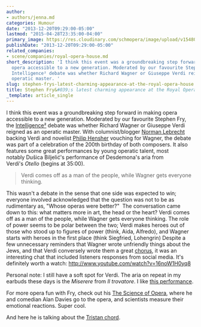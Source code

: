 ```yaml
---
author:
- authors/jenna.md
categories: Humour
date: "2013-12-20T09:29:00-05:00"
lastmod: "2015-04-28T23:35:00-04:00"
primary_image: https://res.cloudinary.com/schmopera/image/upload/v1548019288/media/2019/01/StephenFryROH.png
publishDate: "2013-12-20T09:29:00-05:00"
related_companies:
- scene/companies/royal-opera-house.md
short_description: 'I think this event was a groundbreaking step forward in making
  opera accessible to a new generation. Moderated by our favourite Stephen Fry, the
  Intelligence² debate was whether Richard Wagner or Giuseppe Verdi reigned as an
  operatic master. '
slug: stephen-frys-latest-charming-appearance-at-the-royal-opera-house
title: Stephen Fry&#039;s latest charming appearance at the Royal Opera House
_template: article_single
---
```

I think this event was a groundbreaking step forward in making opera accessible to a new generation. Moderated by our favourite Stephen Fry, the [Intelligence²](http://www.intelligencesquared.com/) debate was whether Richard Wagner or Giuseppe Verdi reigned as an operatic master. With columnist/blogger [Norman Lebrecht](http://www.normanlebrecht.com/) backing Verdi and novelist [Philip Hensher](http://en.wikipedia.org/wiki/Philip_Hensher) vouching for Wagner, the debate was part of a celebration of the 200th birthday of both composers. It also features some great performances by young operatic talent, most notably Dušica Biljelić's performance of Desdemona's aria from Verdi's _Otello_ (begins at 35:00).

> Verdi comes off as a man of the people, while Wagner gets everyone thinking.

This wasn't a debate in the sense that one side was expected to win; everyone involved acknowledged that the question was not to be as rudimentary as, "Whose operas were better?"  The conversation came down to this: what matters more in art, the head or the heart? Verdi comes off as a man of the people, while Wagner gets everyone thinking. The role of power seems to be polar between the two; Verdi makes heroes out of those who stood up to figures of power (think, Aida, Alfredo), and Wagner starts with heroes in the first place (think Siegfried, Lohengrin) Despite a few unnecessary reminders that Wagner wrote unfriendly things about the Jews, and that Verdi conversely wrote them a great [chorus](http://www.youtube.com/watch?v=KzCVhQb-UMY), it was an interesting chat that included listeners responses from social media. It's definitely worth a watch:
http://www.youtube.com/watch?v=16noW1H0yq8

Personal note: I still have a soft spot for Verdi. The aria on repeat in my earbuds these days is the _Miserere_ from _Il trovatore_. I like [this performance](http://www.youtube.com/watch?v=OHkgAcmLslk).

For more opera fun with Fry, check out his [The Science of Opera](http://www.youtube.com/watch?v=EVN4dShaZWk), where he and comedian Alan Davies go to the opera, and scientists measure their emotional reactions. Super cool.

And here he is talking about the [Tristan chord](http://www.youtube.com/watch?v=dWLp7lBomW8).
